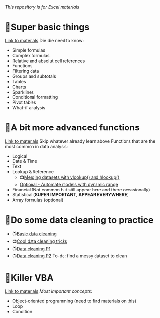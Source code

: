 *This repository is for Excel materials*

# :jack_o_lantern:Super basic things
[Link to materials](https://www.gcflearnfree.org/excel2013/)
Die die need to know:
* Simple formulas
* Complex formulas
* Relative and absolut cell references
* Functions
* Filtering data
* Groups and subtotals 
* Tables
* Charts
* Sparklines
* Conditional formatting
* Pivot tables
* What-if analysis

# :jack_o_lantern:A bit more advanced functions
[Link to materials](http://www.excel-easy.com/functions.html)
Skip whatever already learn above
Functions that are the most common in data analysis:
* Logical
* Date & Time
* Text
* Lookup & Reference 
  * :tv:[Merging datasets with vlookup() and hlookup()](https://www.youtube.com/watch?v=CqIY_60GvOs)
  * [Optional - Automate models with dynamic range](https://www.analyticsvidhya.com/blog/2014/09/automate-excel-models-reporting-dynamic-range/)
* Financial (Not common but still appear here and there occasionally)
* Statistical (**SUPER IMPORTANT, APPEAR EVERYWHERE**)
* Array formulas (optional)

# :jack_o_lantern:Do some data cleaning to practice
* :tv:[Basic data cleaning](https://www.youtube.com/watch?v=sB0nJlcjFBs)
* :tv:[Cool data cleaning tricks](https://www.youtube.com/watch?v=e0TfIbZXPeA)
* :tv:[Data cleaning P1](https://www.youtube.com/watch?v=Jt76Q0dVEm4)
* :tv:[Data cleaning P2](https://www.youtube.com/watch?v=Jt76Q0dVEm4)
To-do: find a messy dataset to clean

# :jack_o_lantern:Killer VBA
[Link to materials](https://www.excel-pratique.com/en/vba.php)
*Most important concepts:*
* Object-oriented programming (need to find materials on this)
* Loop
* Condition





 
